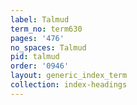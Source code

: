 ```yaml
---
label: Talmud
term_no: term630
pages: '476'
no_spaces: Talmud
pid: talmud
order: '0946'
layout: generic_index_term
collection: index-headings
---
```

